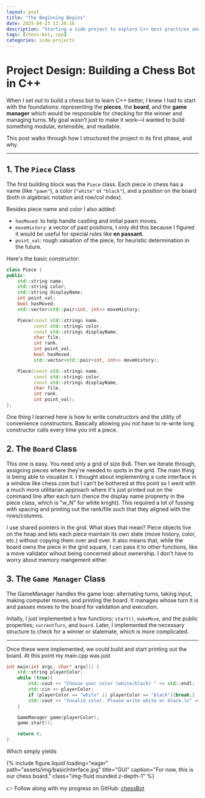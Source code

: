 ```yaml
---
layout: post
title: "The Beginning Begins"
date: 2025-04-23 12:26:16
description: "Starting a side project to explore C++ best practices and RL"
tags: [chess-bot, cpp]
categories: side-projects
---
```


# Project Design: Building a Chess Bot in C++

When I set out to build a chess bot to learn C++ better, I knew I had to start with the foundations: representing the **pieces**, the **board**, and the **game manager** which would be responsible for checking for the winner and managing turns. My goal wasn’t just to make it work—I wanted to build something modular, extensible, and readable.

This post walks through how I structured the project in its first phase, and why.

---

## 1. The `Piece` Class

The first building block was the `Piece` class. Each piece in chess has a name (like `"pawn"`), a color (`"white"` or `"black"`), and a position on the board (both in algebraic notation and row/col index).

Besides piece name and color I also added:

- `hasMoved`: to help handle castling and initial pawn moves.
- `moveHistory`: a vector of past positions, I only did this because I figured it would be useful for special rules like **en passant**.
- `point_val`: rough valuation of the piece, for heuristic determination in the future.

Here's the basic constructor:

```cpp
class Piece {
public:
    std::string name;
    std::string color;
    std::string displayName;
    int point_val;
    bool hasMoved;
    std::vector<std::pair<int, int>> moveHistory;

    Piece(const std::string& name,
          const std::string& color,
          const std::string& displayName,
          char file,
          int rank,
          int point_val,
          bool hasMoved,
          std::vector<std::pair<int, int>> moveHistory);

    Piece(const std::string& name,
          const std::string& color,
          const std::string& displayName,
          char file,
          int rank,
          int point_val);
};
```

One thing I learned here is how to write constructors and the utility of convenience constructors. Basically allowing you not have to re-write long constructor calls every time you init a piece.

## 2. The `Board` Class

This one is easy. You need only a grid of size 8x8. Then we iterate through, assigning pieces where they're needed to spots in the grid. The main thing is being able to visualize it. I thought about implementing a cute interface in a window like chess.com but I can't be bothered at this point so I went with a much more utilitarian approach where it's just printed out on the command line after each turn (hence the display name proprerty in the piece class, which is "w_N" for white knight). This required a lot of fussing with spacing and printing out the rank/file such that they aligned with the rows/columns.

I use shared pointers in the grid. What does that mean? Piece objects live on the heap and lets each piece maintain its own state (move history, color, etc.) without copying them over and over. It also means that, while the board owns the piece in the grid square, I can pass it to other functions, like a move validator wihout being concerned about ownership. I don't have to worry about memory mangement either.

## 3. The `Game Manager` Class

The GameManager handles the game loop: alternating turns, taking input, making computer moves, and printing the board. It manages whose turn it is and passes moves to the board for validation and execution.

Initally, I just implemented a few functions; `start()`, `makeMove`, and the public properties; `currentTurn`, and `board`. Later, I implemented the necessary structure to check for a winner or stalemate, which is more complicated.

---

Once these were implemented, we could build and start printing out the board. At this point my main.cpp was just

```cpp
int main(int argc, char* argv[]) {
    std::string playerColor;
    while (true){
        std::cout << "Choose your color (white/black) " << std::endl;
        std::cin >> playerColor;
        if (playerColor == "white" || playerColor == "black"){break;}
        std::cout << "Invalid color. Please write white or black.\n" << std::endl;
    }

    GameManager game(playerColor);
    game.start();

    return 0;
}
```

Which simply yields

{% include figure.liquid
    loading="eager"
    path="assets/img/basicInterface.jpg"
    title="GUI"
    caption="For now, this is our chess board."
    class="img-fluid rounded z-depth-1"
%}

👉 Follow along with my progress on GitHub: [chessBot](https://github.com/suchkristenwow/chessBot)
